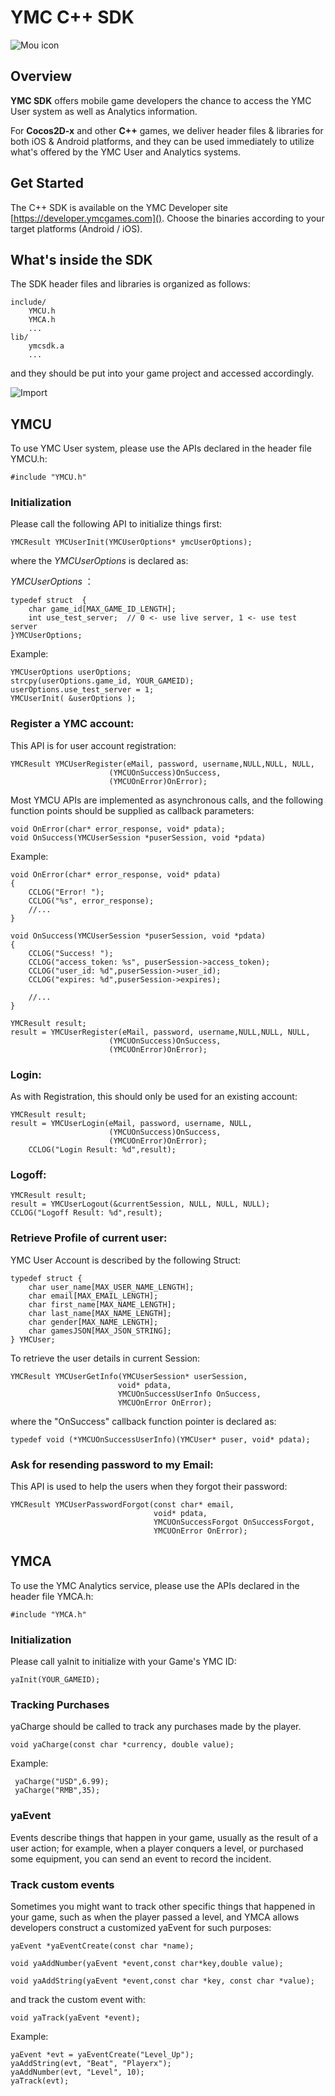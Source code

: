 # YMC C++ SDK 

![Mou icon](http://developer.ymcgames.com/images/ymc-logo.png)

## Overview

**YMC SDK** offers mobile game developers the chance to access the YMC User system as well as Analytics information.


For **Cocos2D-x** and other **C++** games, we deliver header files & libraries for both iOS & Android platforms, and they can be used immediately to utilize what's offered by the YMC User and Analytics systems. 


## Get Started
The C++ SDK is available on the YMC Developer site [https://developer.ymcgames.com](). Choose the binaries according to your target platforms (Android / iOS).


## What's inside the SDK
The SDK header files and libraries is organized as follows:


	include/
		YMCU.h
		YMCA.h
		...
	lib/	
		ymcsdk.a
		...

and they should be put into your game project and accessed accordingly.


![Import](/images/Screen_Shot_sdk.png)

## YMCU

To use YMC User system, please use the APIs declared in the header file YMCU.h:


	#include "YMCU.h"
	
### Initialization

Please call the following API to initialize things first:


	YMCResult YMCUserInit(YMCUserOptions* ymcUserOptions);
	
where the *YMCUserOptions* is declared as:

*YMCUserOptions* ：

    typedef struct  {
        char game_id[MAX_GAME_ID_LENGTH];
        int use_test_server;  // 0 <- use live server, 1 <- use test server
    }YMCUserOptions;
	
Example:


    YMCUserOptions userOptions;
    strcpy(userOptions.game_id, YOUR_GAMEID);
    userOptions.use_test_server = 1;
    YMCUserInit( &userOptions );
    	
### Register a YMC account:


This API is for user account registration:
  
	YMCResult YMCUserRegister(eMail, password, username,NULL,NULL, NULL,
                          (YMCUOnSuccess)OnSuccess,
                          (YMCUOnError)OnError);
                          
Most YMCU APIs are implemented as asynchronous calls, and the following function points should be supplied as callback parameters:

    void OnError(char* error_response, void* pdata);
    void OnSuccess(YMCUserSession *puserSession, void *pdata)

Example:


    void OnError(char* error_response, void* pdata)
    {
    	CCLOG("Error! ");
    	CCLOG("%s", error_response);
        //...
    }

    void OnSuccess(YMCUserSession *puserSession, void *pdata)
    {
    	CCLOG("Success! ");
    	CCLOG("access_token: %s", puserSession->access_token);
    	CCLOG("user_id: %d",puserSession->user_id);
    	CCLOG("expires: %d",puserSession->expires);
    
    	//...
    }

    YMCResult result;
    result = YMCUserRegister(eMail, password, username,NULL,NULL, NULL,
                          (YMCUOnSuccess)OnSuccess,
                          (YMCUOnError)OnError);
                         
### Login:

As with Registration, this should only be used for an existing account:


	YMCResult result;
	result = YMCUserLogin(eMail, password, username, NULL,
                          (YMCUOnSuccess)OnSuccess,
                          (YMCUOnError)OnError);
        CCLOG("Login Result: %d",result);
    

### Logoff:

	YMCResult result;
    result = YMCUserLogout(&currentSession, NULL, NULL, NULL);
    CCLOG("Logoff Result: %d",result);
    
### Retrieve Profile of current user:
YMC User Account is described by the following Struct:

    typedef struct {
        char user_name[MAX_USER_NAME_LENGTH];
        char email[MAX_EMAIL_LENGTH];
        char first_name[MAX_NAME_LENGTH];
        char last_name[MAX_NAME_LENGTH];
        char gender[MAX_NAME_LENGTH];
        char gamesJSON[MAX_JSON_STRING];
    } YMCUser;
    
To retrieve the user details in current Session:    

	YMCResult YMCUserGetInfo(YMCUserSession* userSession,
                            void* pdata,
                            YMCUOnSuccessUserInfo OnSuccess,
                            YMCUOnError OnError);
where the "OnSuccess" callback function pointer is declared as:

	typedef void (*YMCUOnSuccessUserInfo)(YMCUser* puser, void* pdata);
                           
### Ask for resending password to my Email:

This API is used to help the users when they forgot their password:

	YMCResult YMCUserPasswordForgot(const char* email,
                                    void* pdata,
                                    YMCUOnSuccessForgot OnSuccessForgot,
                                    YMCUOnError OnError);
     

## YMCA

To use the YMC Analytics service, please use the APIs declared in the header file YMCA.h:

	#include "YMCA.h"

### Initialization
Please call yaInit to initialize with your Game's YMC ID:

	yaInit(YOUR_GAMEID);

### Tracking Purchases
yaCharge should be called to track any purchases made by the player.

    void yaCharge(const char *currency, double value);
    
Example:

     yaCharge("USD",6.99);
     yaCharge("RMB",35);


### yaEvent
Events describe things that happen in your game, usually as the result of a user action; for example, when a player conquers a level, or purchased some equipment, you can send an event to record the incident.
	
### Track custom events
Sometimes you might want to track other specific things that happened in your game, such as when the player passed a level, and YMCA allows developers construct a  customized yaEvent for such purposes: 

    yaEvent *yaEventCreate(const char *name);

    void yaAddNumber(yaEvent *event,const char*key,double value);

    void yaAddString(yaEvent *event,const char *key, const char *value); 

and track the custom event with:
    
    void yaTrack(yaEvent *event);		

Example:

	yaEvent *evt = yaEventCreate("Level_Up");
	yaAddString(evt, "Beat", "Playerx");
	yaAddNumber(evt, "Level", 10);
	yaTrack(evt);


